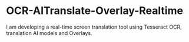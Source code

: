 # OCR-AITranslate-Overlay-Realtime
I am developing a real-time screen translation tool using Tesseract OCR, translation AI models and Overlays.
